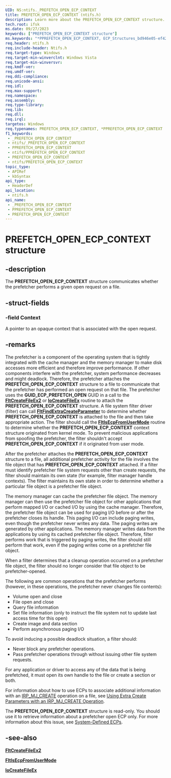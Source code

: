 ```yaml
---
UID: NS:ntifs._PREFETCH_OPEN_ECP_CONTEXT
title: PREFETCH_OPEN_ECP_CONTEXT (ntifs.h)
description: Learn more about the PREFETCH_OPEN_ECP_CONTEXT structure.
tech.root: ifsk
ms.date: 09/27/2023
keywords: ["PREFETCH_OPEN_ECP_CONTEXT structure"]
ms.keywords: "*PPREFETCH_OPEN_ECP_CONTEXT, ECP_Structures_bd946e05-ef42-4fcc-93f8-bf96b6440817.xml, PPREFETCH_OPEN_ECP_CONTEXT, PPREFETCH_OPEN_ECP_CONTEXT structure pointer [Installable File System Drivers], PREFETCH_OPEN_ECP_CONTEXT, PREFETCH_OPEN_ECP_CONTEXT structure [Installable File System Drivers], _PREFETCH_OPEN_ECP_CONTEXT, ifsk.prefetch_open_ecp_context, ntifs/PPREFETCH_OPEN_ECP_CONTEXT, ntifs/PREFETCH_OPEN_ECP_CONTEXT"
req.header: ntifs.h
req.include-header: Ntifs.h
req.target-type: Windows
req.target-min-winverclnt: Windows Vista
req.target-min-winversvr: 
req.kmdf-ver: 
req.umdf-ver: 
req.ddi-compliance: 
req.unicode-ansi: 
req.idl: 
req.max-support: 
req.namespace: 
req.assembly: 
req.type-library: 
req.lib: 
req.dll: 
req.irql: 
targetos: Windows
req.typenames: PREFETCH_OPEN_ECP_CONTEXT, *PPREFETCH_OPEN_ECP_CONTEXT
f1_keywords:
 - _PREFETCH_OPEN_ECP_CONTEXT
 - ntifs/_PREFETCH_OPEN_ECP_CONTEXT
 - PPREFETCH_OPEN_ECP_CONTEXT
 - ntifs/PPREFETCH_OPEN_ECP_CONTEXT
 - PREFETCH_OPEN_ECP_CONTEXT
 - ntifs/PREFETCH_OPEN_ECP_CONTEXT
topic_type:
 - APIRef
 - kbSyntax
api_type:
 - HeaderDef
api_location:
 - ntifs.h
api_name:
 - _PREFETCH_OPEN_ECP_CONTEXT
 - PPREFETCH_OPEN_ECP_CONTEXT
 - PREFETCH_OPEN_ECP_CONTEXT
---
```


# PREFETCH_OPEN_ECP_CONTEXT structure

## -description

The **PREFETCH_OPEN_ECP_CONTEXT** structure communicates whether the prefetcher performs a given open request on a file.

## -struct-fields

### -field Context

A pointer to an opaque context that is associated with the open request.

## -remarks

The prefetcher is a component of the operating system that is tightly integrated with the cache manager and the memory manager to make disk accesses more efficient and therefore improve performance. If other components interfere with the prefetcher, system performance decreases and might deadlock. Therefore, the prefetcher attaches the **PREFETCH_OPEN_ECP_CONTEXT** structure to a file to communicate that the prefetcher has performed an open request on that file. The prefetcher uses the **GUID_ECP_PREFETCH_OPEN** GUID in a call to the [**FltCreateFileEx2**](../fltkernel/nf-fltkernel-fltcreatefileex2.md) or [**IoCreateFileEx**](../ntddk/nf-ntddk-iocreatefileex.md) routine to attach the **PREFETCH_OPEN_ECP_CONTEXT** structure. A file system filter driver (filter) can call [**FltFindExtraCreateParameter**](../fltkernel/nf-fltkernel-fltfindextracreateparameter.md) to determine whether **PREFETCH_OPEN_ECP_CONTEXT** is attached to the file and then take appropriate action. The filter should call the [**FltIsEcpFromUserMode**](../fltkernel/nf-fltkernel-fltisecpfromusermode.md) routine to determine whether the **PREFETCH_OPEN_ECP_CONTEXT** context structure originated from kernel mode. To prevent malicious applications from spoofing the prefetcher, the filter shouldn't accept **PREFETCH_OPEN_ECP_CONTEXT** if it originated from user mode.

After the prefetcher attaches the **PREFETCH_OPEN_ECP_CONTEXT** structure to a file, all additional prefetcher activity for the file involves the file object that has **PREFETCH_OPEN_ECP_CONTEXT** attached. If a filter must identify prefetcher file system requests other than create requests, the filter should maintain its own state (for example, filter manager handle contexts). The filter maintains its own state in order to determine whether a particular file object is a prefetcher file object.

The memory manager can cache the prefetcher file object. The memory manager can then use the prefetcher file object for other applications that perform mapped I/O or cached I/O by using the cache manager. Therefore, the prefetcher file object can be used for paging I/O before or after the prefetcher closes its handle. This paging I/O can include paging writes, even though the prefetcher never writes any data. The paging writes are generated by other applications. The memory manager writes data from the applications by using its cached prefetcher file object. Therefore, filter performs work that is triggered by paging writes, the filter should still perform that work, even if the paging writes come on a prefetcher file object.

When a filter determines that a cleanup operation occurred on a prefetcher file object, the filter should no longer consider that file object to be prefetcher-opened.

The following are common operations that the prefetcher performs (however, in these operations, the prefetcher never changes file contents):

* Volume open and close
* File open and close
* Query file information
* Set file information (only to instruct the file system not to update last access time for this open)
* Create image and data section
* Perform asynchronous paging I/O

To avoid inducing a possible deadlock situation, a filter should:

* Never block any prefetcher operations.
* Pass prefetcher operations through without issuing other file system requests.

For any application or driver to access any of the data that is being prefetched, it must open its own handle to the file or create a section or both.

For information about how to use ECPs to associate additional information with an [IRP_MJ_CREATE](/windows-hardware/drivers/ifs/irp-mj-create) operation on a file, see [Using Extra Create Parameters with an IRP_MJ_CREATE Operation](/windows-hardware/drivers/ifs/using-extra-create-parameters-with-an-irp-mj-create-operation).

The **PREFETCH_OPEN_ECP_CONTEXT** structure is read-only. You should use it to retrieve information about a prefetcher open ECP only. For more information about this issue, see [System-Defined ECPs](/windows-hardware/drivers/ifs/system-defined-ecps).

## -see-also

[**FltCreateFileEx2**](../fltkernel/nf-fltkernel-fltcreatefileex2.md)

[**FltIsEcpFromUserMode**](../fltkernel/nf-fltkernel-fltisecpfromusermode.md)

[**IoCreateFileEx**](../ntddk/nf-ntddk-iocreatefileex.md)

